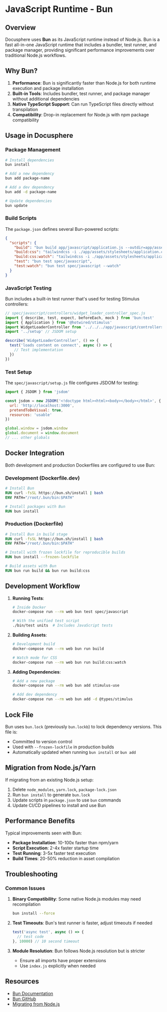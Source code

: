 # JavaScript Runtime - Bun

## Overview

Docusphere uses **Bun** as its JavaScript runtime instead of Node.js. Bun is a fast all-in-one JavaScript runtime that includes a bundler, test runner, and package manager, providing significant performance improvements over traditional Node.js workflows.

## Why Bun?

1. **Performance**: Bun is significantly faster than Node.js for both runtime execution and package installation
2. **Built-in Tools**: Includes bundler, test runner, and package manager without additional dependencies
3. **Native TypeScript Support**: Can run TypeScript files directly without transpilation
4. **Compatibility**: Drop-in replacement for Node.js with npm package compatibility

## Usage in Docusphere

### Package Management

```bash
# Install dependencies
bun install

# Add a new dependency
bun add package-name

# Add a dev dependency
bun add -d package-name

# Update dependencies
bun update
```

### Build Scripts

The `package.json` defines several Bun-powered scripts:

```json
{
  "scripts": {
    "build": "bun build app/javascript/application.js --outdir=app/assets/builds --minify",
    "build:css": "tailwindcss -i ./app/assets/stylesheets/application.css -o ./app/assets/builds/application.css",
    "build:css:watch": "tailwindcss -i ./app/assets/stylesheets/application.css -o ./app/assets/builds/application.css --watch",
    "test": "bun test spec/javascript",
    "test:watch": "bun test spec/javascript --watch"
  }
}
```

### JavaScript Testing

Bun includes a built-in test runner that's used for testing Stimulus controllers:

```javascript
// spec/javascript/controllers/widget_loader_controller_spec.js
import { describe, test, expect, beforeEach, mock } from 'bun:test'
import { Application } from '@hotwired/stimulus'
import WidgetLoaderController from '../../../app/javascript/controllers/widget_loader_controller'
import '../setup' // JSDOM setup

describe('WidgetLoaderController', () => {
  test('loads content on connect', async () => {
    // Test implementation
  })
})
```

### Test Setup

The `spec/javascript/setup.js` file configures JSDOM for testing:

```javascript
import { JSDOM } from 'jsdom'

const jsdom = new JSDOM('<!doctype html><html><body></body></html>', {
  url: 'http://localhost:3000',
  pretendToBeVisual: true,
  resources: 'usable'
})

global.window = jsdom.window
global.document = window.document
// ... other globals
```

## Docker Integration

Both development and production Dockerfiles are configured to use Bun:

### Development (Dockerfile.dev)
```dockerfile
# Install Bun
RUN curl -fsSL https://bun.sh/install | bash
ENV PATH="/root/.bun/bin:$PATH"

# Install packages with Bun
RUN bun install
```

### Production (Dockerfile)
```dockerfile
# Install Bun in build stage
RUN curl -fsSL https://bun.sh/install | bash
ENV PATH="/root/.bun/bin:$PATH"

# Install with frozen lockfile for reproducible builds
RUN bun install --frozen-lockfile

# Build assets with Bun
RUN bun run build && bun run build:css
```

## Development Workflow

1. **Running Tests**:
   ```bash
   # Inside Docker
   docker-compose run --rm web bun test spec/javascript
   
   # With the unified test script
   ./bin/test units  # Includes JavaScript tests
   ```

2. **Building Assets**:
   ```bash
   # Development build
   docker-compose run --rm web bun run build
   
   # Watch mode for CSS
   docker-compose run --rm web bun run build:css:watch
   ```

3. **Adding Dependencies**:
   ```bash
   # Add a new package
   docker-compose run --rm web bun add stimulus-use
   
   # Add dev dependency
   docker-compose run --rm web bun add -d @types/stimulus
   ```

## Lock File

Bun uses `bun.lock` (previously `bun.lockb`) to lock dependency versions. This file is:
- Committed to version control
- Used with `--frozen-lockfile` in production builds
- Automatically updated when running `bun install` or `bun add`

## Migration from Node.js/Yarn

If migrating from an existing Node.js setup:

1. Delete `node_modules`, `yarn.lock`, `package-lock.json`
2. Run `bun install` to generate `bun.lock`
3. Update scripts in `package.json` to use `bun` commands
4. Update CI/CD pipelines to install and use Bun

## Performance Benefits

Typical improvements seen with Bun:

- **Package Installation**: 10-100x faster than npm/yarn
- **Script Execution**: 2-4x faster startup time
- **Test Running**: 3-5x faster test execution
- **Build Times**: 20-50% reduction in asset compilation

## Troubleshooting

### Common Issues

1. **Binary Compatibility**: Some native Node.js modules may need recompilation
   ```bash
   bun install --force
   ```

2. **Test Timeouts**: Bun's test runner is faster, adjust timeouts if needed
   ```javascript
   test('async test', async () => {
     // test code
   }, 10000) // 10 second timeout
   ```

3. **Module Resolution**: Bun follows Node.js resolution but is stricter
   - Ensure all imports have proper extensions
   - Use `index.js` explicitly when needed

## Resources

- [Bun Documentation](https://bun.sh/docs)
- [Bun GitHub](https://github.com/oven-sh/bun)
- [Migrating from Node.js](https://bun.sh/docs/migrate)